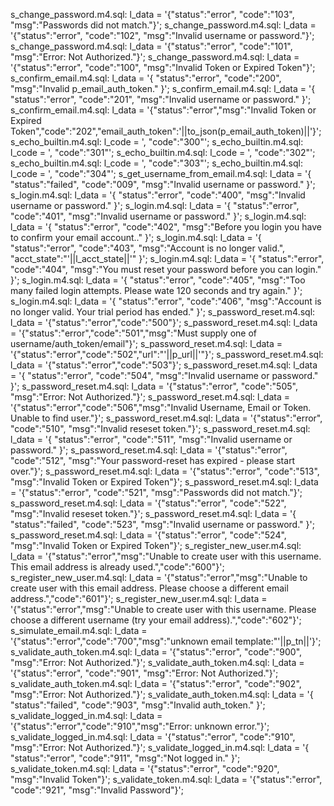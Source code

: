 s_change_password.m4.sql:		l_data = '{"status":"error", "code":"103", "msg":"Passwords did not match."}';
s_change_password.m4.sql:		l_data = '{"status":"error", "code":"102", "msg":"Invalid username or password."}';
s_change_password.m4.sql:			l_data = '{"status":"error", "code":"101", "msg":"Error: Not Authorized."}';
s_change_password.m4.sql:			l_data = '{"status":"error", "code":"100", "msg":"Invalid Token or Expired Token"}';
s_confirm_email.m4.sql:		l_data = '{ "status":"error", "code":"200", "msg":"Invalid p_email_auth_token." }';
s_confirm_email.m4.sql:		l_data = '{ "status":"error", "code":"201", "msg":"Invalid username or password." }';
s_confirm_email.m4.sql:			l_data = '{"status":"error","msg":"Invalid Token or Expired Token","code":"202","email_auth_token":'||to_json(p_email_auth_token)||'}';
s_echo_builtin.m4.sql:		l_code = ', "code":"300"';
s_echo_builtin.m4.sql:		l_code = ', "code":"301"';
s_echo_builtin.m4.sql:		l_code = ', "code":"302"';
s_echo_builtin.m4.sql:		l_code = ', "code":"303"';
s_echo_builtin.m4.sql:		l_code = ', "code":"304"';
s_get_username_from_email.m4.sql:		l_data = '{ "status":"failed", "code":"009", "msg":"Invalid username or password." }';
s_login.m4.sql:		l_data = '{ "status":"error", "code":"400", "msg":"Invalid username or password." }';
s_login.m4.sql:			l_data = '{ "status":"error", "code":"401", "msg":"Invalid username or password." }';
s_login.m4.sql:			l_data = '{ "status":"error", "code":"402", "msg":"Before you login you have to confirm your email account.." }';
s_login.m4.sql:			l_data = '{ "status":"error", "code":"403", "msg":"Account is no longer valid.", "acct_state":"'||l_acct_state||'" }';
s_login.m4.sql:			l_data = '{ "status":"error", "code":"404", "msg":"You must reset your password before you can login." }';
s_login.m4.sql:				l_data = '{ "status":"error", "code":"405", "msg":"Too many failed login attempts.  Please wate 120 seconds and try again." }';
s_login.m4.sql:			l_data = '{ "status":"error", "code":"406", "msg":"Account is no longer valid.  Your trial period has ended." }';
s_password_reset.m4.sql:	l_data = '{"status":"error","code":"500"}';
s_password_reset.m4.sql:		l_data = '{"status":"error","code":"501","msg":"Must supply one of username/auth_token/email"}';
s_password_reset.m4.sql:			l_data = '{"status":"error","code":"502","url":"'||p_url||'"}';
s_password_reset.m4.sql:			l_data = '{"status":"error","code":"503"}';
s_password_reset.m4.sql:			l_data = '{ "status":"error", "code":"504", "msg":"Invalid username or password." }';
s_password_reset.m4.sql:			l_data = '{"status":"error", "code":"505", "msg":"Error: Not Authorized."}';
s_password_reset.m4.sql:			l_data = '{"status":"error","code":"506","msg":"Invalid Username, Email or Token.  Unable to find user."}';
s_password_reset.m4.sql:		l_data = '{"status":"error", "code":"510", "msg":"Invalid reseset token."}';
s_password_reset.m4.sql:		l_data = '{ "status":"error", "code":"511", "msg":"Invalid username or password." }';
s_password_reset.m4.sql:			l_data = '{"status":"error", "code":"512", "msg":"Your password-reset has expired - please start over."}';
s_password_reset.m4.sql:			l_data = '{"status":"error", "code":"513", "msg":"Invalid Token or Expired Token"}';
s_password_reset.m4.sql:		l_data = '{"status":"error", "code":"521", "msg":"Passwords did not match."}';
s_password_reset.m4.sql:		l_data = '{"status":"error", "code":"522", "msg":"Invalid reseset token."}';
s_password_reset.m4.sql:		l_data = '{ "status":"failed", "code":"523", "msg":"Invalid username or password." }';
s_password_reset.m4.sql:			l_data = '{"status":"error", "code":"524", "msg":"Invalid Token or Expired Token"}';
s_register_new_user.m4.sql:		l_data = '{"status":"error","msg":"Unable to create user with this username.  This email address is already used.","code":"600"}';
s_register_new_user.m4.sql:				l_data = '{"status":"error","msg":"Unable to create user with this email address.  Please choose a different email address.","code":"601"}';
s_register_new_user.m4.sql:				l_data = '{"status":"error","msg":"Unable to create user with this username.  Please choose a different username (try your email address).","code":"602"}';
s_simulate_email.m4.sql:		l_data = '{"status":"error","code":"700","msg":"unknown email template:"'||p_tn||'}';
s_validate_auth_token.m4.sql:		l_data = '{"status":"error", "code":"900", "msg":"Error: Not Authorized."}';
s_validate_auth_token.m4.sql:		l_data = '{"status":"error", "code":"901", "msg":"Error: Not Authorized."}';
s_validate_auth_token.m4.sql:			l_data = '{"status":"error", "code":"902", "msg":"Error: Not Authorized."}';
s_validate_auth_token.m4.sql:			l_data = '{ "status":"failed", "code":"903", "msg":"Invalid auth_token." }';
s_validate_logged_in.m4.sql:	l_data = '{"status":"error","code":"910","msg":"Error: unknown error."}';
s_validate_logged_in.m4.sql:			l_data = '{"status":"error", "code":"910", "msg":"Error: Not Authorized."}';
s_validate_logged_in.m4.sql:			l_data = '{ "status":"error", "code":"911", "msg":"Not logged in." }';
s_validate_token.m4.sql:			l_data = '{"status":"error", "code":"920", "msg":"Invalid Token"}';
s_validate_token.m4.sql:			l_data = '{"status":"error", "code":"921", "msg":"Invalid Password"}';
